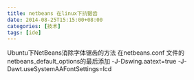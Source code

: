 ```yaml
---
title: netbeans 在linux下抗锯齿
date: 2014-08-25T15:15:00+08:00
categories: [技术]
tags: [ide]
---
```


Ubuntu下NetBeans消除字体锯齿的方法
在netbeans.conf 文件的netbeans_default_options的最后添加 -J-Dswing.aatext=true -J-Dawt.useSystemAAFontSettings=lcd

<!--more-->
